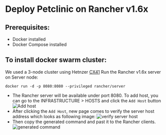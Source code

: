 # Deploy Petclinic on Rancher v1.6x

## Prerequisites:
- Docker installed
- Docker Compose installed

## To install docker swarm cluster:
We used a 3-node cluster using Hetnzer [CX41](https://www.hetzner.com/cloud)
Run the Rancher v1.6x server on Server node: 
```shell
docker run -d -p 8080:8080 --privileged rancher/server
```

- The Rancher server will be available under port 8080. To add host, you can go to the INFRASTRUCTURE > HOSTS and click the `Add Host` button
![Add host](https://github.com/AzarguNazari/modifed-petclinic-application/blob/master/media/add-post.png?raw=true)
- After clicking the `Add Host`, new page comes to verify the server host address which looks as following image:
![verify server host](https://github.com/AzarguNazari/modifed-petclinic-application/blob/master/media/add-post-url.png?raw=true)
- Then copy the generated command and past it to the Rancher clients.
![generated command](https://github.com/AzarguNazari/modifed-petclinic-application/blob/master/media/copy-command.png?raw=true)
